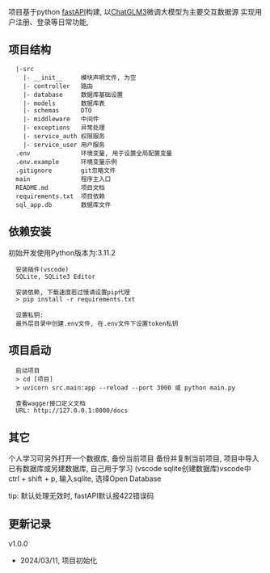 项目基于python [fastAPI](https://fastapi.tiangolo.com/zh/)构建, 以[ChatGLM3](https://github.com/THUDM/ChatGLM3)微调大模型为主要交互数据源
实现用户注册、登录等日常功能,


## 项目结构
```
  |-src
    |- __init__     模块声明文件, 为空
    |- controller   路由
    |- database     数据库基础设置
    |- models       数据库表
    |- schemas      DTO
    |- middleware   中间件
    |- exceptions   异常处理
    |- service_auth 权限服务
    |- service_user 用户服务
  .env              环境变量, 用于设置全局配置变量
  .env.example      环境变量示例
  .gitignore        git忽略文件
  main              程序主入口
  README.md         项目文档
  requirements.txt  项目依赖
  sql_app.db        数据库文件
```



## 依赖安装

初始开发使用Python版本为:3.11.2

```
  安装插件(vscode)
  SQLite, SQLite3 Editor
```

```
  安装依赖, 下载速度若过慢请设置pip代理
  > pip install -r requirements.txt
```

```
  设置私钥:
  最外层目录中创建.env文件, 在.env文件下设置token私钥
```



## 项目启动

```
  启动项目
  > cd [项目]
  > uvicorn src.main:app --reload --port 3000 或 python main.py
```

```
  查看wagger接口定义文档
  URL: http://127.0.0.1:8000/docs
```

## 其它

个人学习可另外打开一个数据库, 备份当前项目
备份并复制当前项目, 项目中导入已有数据库或另建数据库, 自己用于学习
  (vscode sqlite创建数据库)vscode中 ctrl + shift + p, 输入sqlite, 选择Open Database

tip: 默认处理无效时, fastAPI默认报422错误码


## 更新记录
v1.0.0
- 2024/03/11, 项目初始化
